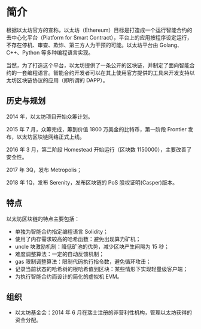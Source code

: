 # 简介

根据以太坊官方的宣称，以太坊（Ethereum）目标是打造成一个运行智能合约的去中心化平台（Platform for Smart Contract），平台上的应用按程序设定运行，不存在停机、审查、欺诈、第三方人为干预的可能。以太坊平台由 Golang、C++、Python 等多种编程语言实现。

当然，为了打造这个平台，以太坊提供了一条公开的区块链，并制定了面向智能合约的一套编程语言。智能合约开发者可以在其上使用官方提供的工具来开发支持以太坊区块链协议的应用（即所谓的 DAPP）。

## 历史与规划

2014 年，以太坊项目开始众筹计划。

2015 年 7 月，众筹完成，筹到价值 1800 万美金的比特币，第一阶段 Frontier 发布，以太坊区块链网络正式上线。

2016 年 3 月，第二阶段 Homestead 开始运行（区块数 1150000），主要改善了安全性。

2017 年 3Q，发布 Metropolis；

2018 年 1Q，发布 Serenity，发布区块链的 PoS 股权证明(Casper)版本。


## 特点

以太坊区块链的特点主要包括：

* 单独为智能合约指定编程语言 Solidity；
* 使用了内存需求较高的哈希函数：避免出现算力矿机；
* uncle 块激励机制：降低矿池的优势，减少区块产生间隔为 15 秒；
* 难度调整算法：一定的自动反馈机制；
* gas 限制调整算法：限制代码执行指令数，避免循环攻击；
* 记录当前状态的哈希树的根哈希值到区块：某些情形下实现轻量级客户端；
* 为执行智能合约而设计的简化的虚拟机 EVM。

## 组织

* 以太坊基金会：2014 年 6 月在瑞士注册的非营利性机构，管理以太坊获得的资金分配。

